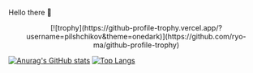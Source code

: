 Hello there 👋

<div align="center">
[![trophy](https://github-profile-trophy.vercel.app/?username=pilshchikov&theme=onedark)](https://github.com/ryo-ma/github-profile-trophy)
</div>

[![Anurag's GitHub stats](https://github-readme-stats.vercel.app/api?username=pilshchikov)](https://github.com/anuraghazra/github-readme-stats)
[![Top Langs](https://github-readme-stats.vercel.app/api/top-langs/?username=pilshchikov&layout=compact&theme=dark)](https://github.com/anuraghazra/github-readme-stats)
